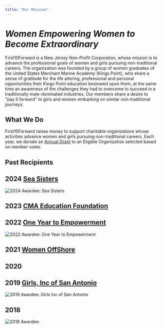 ```yaml
---
title: "Our Mission"
---
```


# _Women Empowering Women to Become Extraordinary_
 
First10Forward is a New Jersey Non-Profit Corporation, whose mission is to advance the professional goals of women and girls pursuing 
non-traditional careers. The organization was founded by a group of women graduates of the United States Merchant Marine 
Academy (Kings Point), who share a sense of gratitude for the life altering, professional and personal opportunities their Kings Point 
education bestowed upon them, at the same time an awareness of the challenges they had to overcome to succeed in a traditionally 
male-dominated industries. Our members share a desire to "pay it forward" to girls and women embarking on similar non-traditional journeys.
 
## What We Do

First10Forward raises money to support charitable organizations whose activities advance women and girls pursuing non-traditional careers.
Each year, we donate an [Annual Grant](../annual-grant) to an Eligible Organization selected based on member votes.

## Past Recipients

## 2024 [Sea Sisters](https://www.seasisters.org/)
![2024 Awardee: Sea Sisters](img/photos/24-grantee_2.jpg)

## 2023 [CMA Education Foundation](https://cma-edu.org)
<!-- ![2023 Awardee: ]() -->

## 2022 [One Year to Empowerment](https://oneyeartoempowerment.org/)
![2022 Awardee: One Year to Empowerment](img/photos/22-grantee.jpg)

## 2021 [Women OffShore](https://womenoffshore.org/)
<!-- ![2021 Awardee: Women Offshore]() -->

## 2020
<!-- []()
![2020 Awardee: ]() -->

## 2019 [Girls, Inc of San Antonio](https://www.girlsincsa.org/)
![2019 Awardee: Girls Inc of San Antonio](img/photos/21-grantee.jpg)

## 2018 []()
![2018 Awardee: ](img/photos/18-grantee.jpg)

<!-- 2017 []() -->


